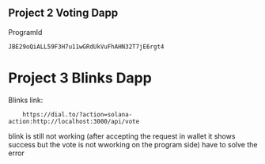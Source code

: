 ## Project 2 Voting Dapp
ProgramId 
```
JBE29oQiALL59F3H7u11wGRdUkVuFhAHN32T7jE6rgt4
```

# Project 3 Blinks Dapp 
Blinks link: 
``` 
    https://dial.to/?action=solana-action:http://localhost:3000/api/vote
```
blink is still not working (after accepting the request in wallet it shows success but the vote is not wworking on the program side) have to solve the error